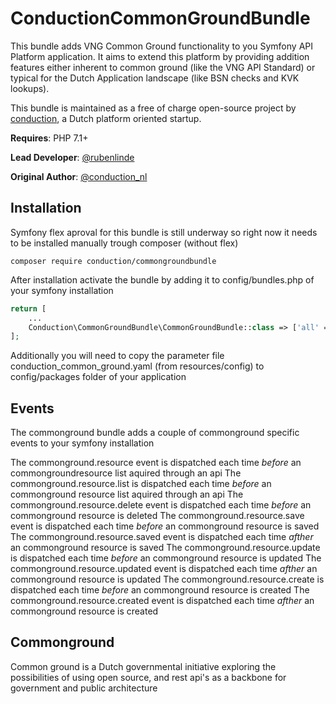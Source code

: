 # ConductionCommonGroundBundle
This bundle adds VNG Common Ground functionality to you Symfony API Platform application. It aims to extend this platform by providing addition features either inherent to common ground (like the VNG API Standard) or typical for the Dutch Application landscape (like BSN checks and KVK lookups).   

This bundle is maintained as a free of charge open-source project by [conduction](http://conduction.nl), a Dutch platform oriented startup. 

**Requires**: PHP 7.1+

**Lead Developer**: [@rubenlinde](http://twitter.com/rubenlinde)

**Original Author**: [@conduction_nl](http://twitter.com/conduction_nl)

## Installation

Symfony flex aproval for this bundle is still underway so right now it needs to be installed manually trough composer (without flex)

``` CLI
composer require conduction/commongroundbundle
```

After installation activate the bundle by adding it to config/bundles.php of your symfony installation

``` PHP
return [
    ...
	Conduction\CommonGroundBundle\CommonGroundBundle::class => ['all' => true],
];
```

Additionally you will need to copy the parameter file conduction_common_ground.yaml (from resources/config) to config/packages folder of your application

## Events 
The commonground bundle adds a couple of commonground specific events to your symfony installation

The commonground.resource event is dispatched each time *before* an commongroundresource list aquired through an api
The commonground.resource.list is dispatched each time *before* an commonground resource list aquired through an api
The commonground.resource.delete event is dispatched each time *before* an commonground resource is deleted
The commonground.resource.save event is dispatched each time *before* an commonground resource is saved
The commonground.resource.saved event is dispatched each time *afther* an commonground resource is saved
The commonground.resource.update is dispatched each time *before* an commonground resource is updated
The commonground.resource.updated event is dispatched each time *afther* an commonground resource is updated
The commonground.resource.create is dispatched each time *before* an commonground resource is created
The commonground.resource.created event is dispatched each time *afther* an commonground resource is created

## Commonground

Common ground is a Dutch governmental initiative exploring the possibilities of using open source, and rest api's as a backbone for government and public architecture
